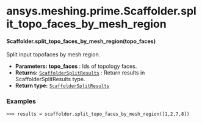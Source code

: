 # ansys.meshing.prime.Scaffolder.split_topo_faces_by_mesh_region

<a id="ansys.meshing.prime.Scaffolder.split_topo_faces_by_mesh_region"></a>

#### Scaffolder.split_topo_faces_by_mesh_region(topo_faces)

Split input topofaces by mesh region.

* **Parameters:**
  **topo_faces**
  : Ids of topology faces.
* **Returns:**
  [`ScaffolderSplitResults`](ansys.meshing.prime.ScaffolderSplitResults.md#ansys.meshing.prime.ScaffolderSplitResults)
  : Return results in ScaffolderSplitResults type.
* **Return type:**
  [`ScaffolderSplitResults`](ansys.meshing.prime.ScaffolderSplitResults.md#ansys.meshing.prime.ScaffolderSplitResults)

### Examples

```pycon
>>> results = scaffolder.split_topo_faces_by_mesh_region([1,2,7,8])
```

<!-- !! processed by numpydoc !! -->
